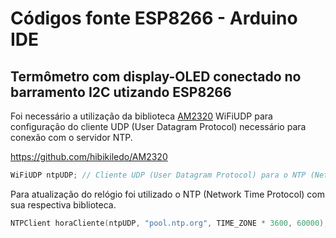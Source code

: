 # Códigos fonte ESP8266 - Arduino IDE

Termômetro com display-OLED conectado no barramento I2C utizando ESP8266
------

Foi necessário a utilização da biblioteca [AM2320](Documentos/https://github.com/hibikiledo/AM2320 "Biblioteca sensor AM2320 para uso no ESP8266") WiFiUDP para configuração do cliente UDP (User Datagram Protocol) necessário para conexão com o servidor NTP.

https://github.com/hibikiledo/AM2320

```c++
WiFiUDP ntpUDP; // Cliente UDP (User Datagram Protocol) para o NTP (Network Time Protocol)
```
Para atualização do relógio foi utilizado o NTP (Network Time Protocol) com sua respectiva biblioteca. 
```c++
NTPClient horaCliente(ntpUDP, "pool.ntp.org", TIME_ZONE * 3600, 60000); // Configuracao do Cliente NTP
```
